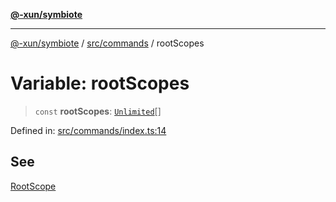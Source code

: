[**@-xun/symbiote**](../../../README.md)

***

[@-xun/symbiote](../../../README.md) / [src/commands](../README.md) / rootScopes

# Variable: rootScopes

> `const` **rootScopes**: [`Unlimited`](../../configure/enumerations/UnlimitedGlobalScope.md#unlimited)[]

Defined in: [src/commands/index.ts:14](https://github.com/Xunnamius/symbiote/blob/b809268e30856c31f49ff4f21b64fdeab8d49e28/src/commands/index.ts#L14)

## See

[RootScope](../../configure/enumerations/UnlimitedGlobalScope.md)

